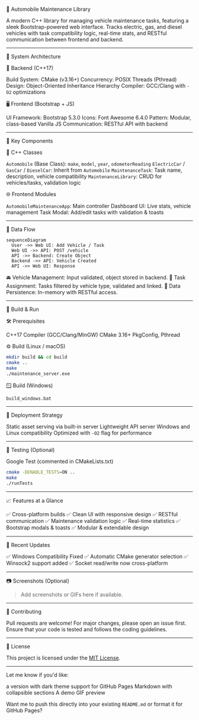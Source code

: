 
🚗 Automobile Maintenance Library

A modern C++ library for managing vehicle maintenance tasks, featuring a sleek Bootstrap-powered web interface. Tracks electric, gas, and diesel vehicles with task compatibility logic, real-time stats, and RESTful communication between frontend and backend.

---

 📐 System Architecture

 🔧 Backend (C++17)

 Build System: CMake (v3.16+)
 Concurrency: POSIX Threads (Pthread)
 Design: Object-Oriented Inheritance Hierarchy
 Compiler: GCC/Clang with `-O2` optimizations

 🖥 Frontend (Bootstrap + JS)

 UI Framework: Bootstrap 5.3.0
 Icons: Font Awesome 6.4.0
 Pattern: Modular, class-based Vanilla JS
 Communication: RESTful API with backend

---

 🧩 Key Components

 🧱 C++ Classes

 `Automobile` (Base Class): `make`, `model`, `year`, `odometerReading`
 `ElectricCar` / `GasCar` / `DieselCar`: Inherit from `Automobile`
 `MaintenanceTask`: Task name, description, vehicle compatibility
 `MaintenanceLibrary`: CRUD for vehicles/tasks, validation logic

 🌐 Frontend Modules

 `AutomobileMaintenanceApp`: Main controller
 Dashboard UI: Live stats, vehicle management
 Task Modal: Add/edit tasks with validation & toasts

---

 🔁 Data Flow

```mermaid
sequenceDiagram
  User ->> Web UI: Add Vehicle / Task
  Web UI ->> API: POST /vehicle
  API ->> Backend: Create Object
  Backend ->> API: Vehicle Created
  API ->> Web UI: Response
```

 🚘 Vehicle Management: Input validated, object stored in backend.
 🔧 Task Assignment: Tasks filtered by vehicle type, validated and linked.
 💾 Data Persistence: In-memory with RESTful access.

---

 🔧 Build & Run

 🛠 Prerequisites

 C++17 Compiler (GCC/Clang/MinGW)
 CMake 3.16+
 PkgConfig, Pthread

 ⚙️ Build (Linux / macOS)

```bash
mkdir build && cd build
cmake ..
make
./maintenance_server.exe
```

 🪟 Build (Windows)

```bash
build_windows.bat
```

---

 🚀 Deployment Strategy

 Static asset serving via built-in server
 Lightweight API server
 Windows and Linux compatibility
 Optimized with `-O2` flag for performance

---

 🧪 Testing (Optional)

 Google Test (commented in CMakeLists.txt)

```bash
cmake -DENABLE_TESTS=ON ..
make
./runTests
```

---

 📈 Features at a Glance

 ✅ Cross-platform builds
 ✅ Clean UI with responsive design
 ✅ RESTful communication
 ✅ Maintenance validation logic
 ✅ Real-time statistics
 ✅ Bootstrap modals & toasts
 ✅ Modular & extendable design

---

 📌 Recent Updates

 ✅ Windows Compatibility Fixed
 ✅ Automatic CMake generator selection
 ✅ Winsock2 support added
 ✅ Socket read/write now cross-platform

---

 📷 Screenshots (Optional)

> Add screenshots or GIFs here if available.

---

 🤝 Contributing

Pull requests are welcome! For major changes, please open an issue first.
Ensure that your code is tested and follows the coding guidelines.

---

 📜 License

This project is licensed under the [MIT License](LICENSE).

---

Let me know if you'd like:

 a version with dark theme support for GitHub Pages
 Markdown with collapsible sections
 A demo GIF preview

Want me to push this directly into your existing `README.md` or format it for GitHub Pages?
